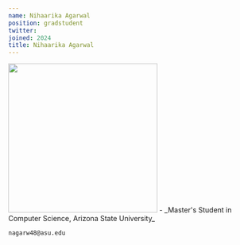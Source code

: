 ```yaml
---
name: Nihaarika Agarwal
position: gradstudent
twitter:
joined: 2024
title: Nihaarika Agarwal
---
```


<img width="300" src="{{site.baseurl}}/images/people/{{page.avatar}}" data-action="zoom">
- _Master's Student in Computer Science, Arizona State University_
<br>

<i class="fa fa-envelope-o"></i> `nagarw48@asu.edu`





